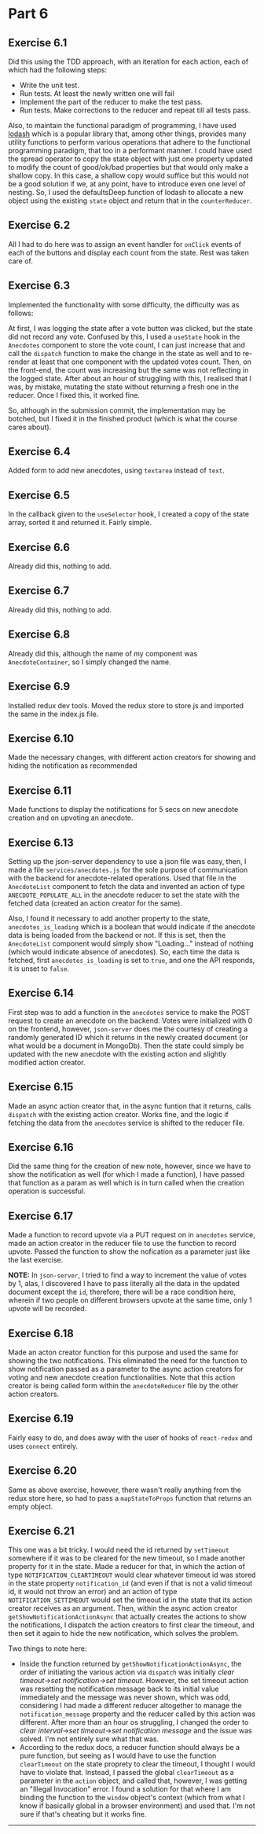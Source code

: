 # Part 6


## Exercise 6.1

Did this using the TDD approach, with an iteration for each action, each of which had the following steps:

 - Write the unit test.
 - Run tests. At least the newly written one will fail
 - Implement the part of the reducer to make the test pass.
 - Run tests. Make corrections to the reducer and repeat till all tests pass.

Also, to maintain the functional paradigm of programming, I have used [lodash](https://lodash.com/) which is a popular library that, among other things, provides many utility functions to perform various operations that adhere to the functional programming paradigm, that too in a performant manner. I could have used the spread operator to copy the state object with just one property updated to modify the count of good/ok/bad properties but that would only make a shallow copy. In this case, a shallow copy would suffice but this would not be a good solution if we, at any point, have to introduce even one level of nesting. So, I used the defaultsDeep function of lodash to allocate a new object using the existing `state` object and return that in the `counterReducer`.


## Exercise 6.2

All I had to do here was to assign an event handler for `onClick` events of each of the buttons and display each count from the state. Rest was taken care of.


## Exercise 6.3

Implemented the functionality with some difficulty, the difficulty was as follows:

At first, I was logging the state after a vote button was clicked, but the state did not record any vote. Confused by this, I used a `useState` hook in the `Anecdotes` component to store the vote count, I can just increase that and call the `dispatch` function to make the change in the state as well and to re-render at least that one component with the updated votes count. Then, on the front-end, the count was increasing but the same was not reflecting in the logged state. After about an hour of struggling with this, I realised that I was, by mistake, mutating the state without returning a fresh one in the reducer. Once I fixed this, it worked fine.

So, although in the submission commit, the implementation may be botched, but I fixed it in the finished product (which is what the course cares about).


## Exercise 6.4

Added form to add new anecdotes, using `textarea` instead of `text`.


## Exercise 6.5

In the callback given to the `useSelector` hook, I created a copy of the state array, sorted it and returned it. Fairly simple.


## Exercise 6.6

Already did this, nothing to add.

## Exercise 6.7

Already did this, nothing to add.

## Exercise 6.8

Already did this, although the name of my component was `AnecdoteContainer`, so I simply changed the name.

## Exercise 6.9

Installed redux dev tools. Moved the redux store to store.js and imported the same in the index.js file.

## Exercise 6.10

Made the necessary changes, with different action creators for showing and hiding the notification as recommended

## Exercise 6.11

Made functions to display the notifications for 5 secs on new anecdote creation and on upvoting an anecdote.

## Exercise 6.13

Setting up the json-server dependency to use a json file was easy, then, I made a file `services/anecdotes.js` for the sole purpose of communication with the backend for anecdote-related operations. Used that file in the `AnecdoteList` component to fetch the data and invented an action of type `ANECDOTE_POPULATE_ALL` in the anecdote reducer to set the state with the fetched data (created an action creator for the same).

Also, I found it necessary to add another property to the state, `anecdotes_is_loading` which is a boolean that would indicate if the anecdote data is being loaded from the backend or not. If this is set, then the `AnecdoteList` component would simply show "Loading..." instead of nothing (which would indicate absence of anecdotes). So, each time the data is fetched, first `anecdotes_is_loading` is set to `true`, and one the API responds, it is unset to `false`.

## Exercise 6.14

First step was to add a function in the `anecdotes` service to make the POST request to create an anecdote on the backend. Votes were initialized with 0 on the frontend, however, `json-server` does me the courtesy of creating a randomly generated ID which it returns in the newly created document (or what would be a document in MongoDb). Then the state could simply be updated with the new anecdote with the existing action and slightly modified action creator.

## Exercise 6.15

Made an async action creator that, in the async funtion that it returns, calls `dispatch` with the existing action creator. Works fine, and the logic if fetching the data from the `anecdotes` service is shifted to the reducer file.

## Exercise 6.16

Did the same thing for the creation of new note, however, since we have to show the notification as well (for which I made a function), I have passed that function as a param as well which is in turn called when the creation operation is successful.

## Exercise 6.17

Made a function to record upvote via a PUT request on in `anecdotes` service, made an action creator in the reducer file to use the function to record upvote. Passed the function to show the nofication as a parameter just like the last exercise.

**NOTE:** In `json-server`, I tried to find a way to increment the value of votes by 1, alas, I discovered I have to pass literally all the data in the updated document except the `id`, therefore, there will be a race condition here, wherein if two people on different browsers upvote at the same time, only 1 upvote will be recorded. 

## Exercise 6.18

Made an acton creator function for this purpose and used the same for showing the two notifications. This eliminated the need for the function to show notification passed as a parameter to the async action creators for voting and new anecdote creation functionalities. Note that this action creator is being called form within the `anecdoteReducer` file by the other action creators.

## Exercise 6.19

Fairly easy to do, and does away with the user of hooks of `react-redux` and uses `connect` entirely.

## Exercise 6.20

Same as above exercise, however, there wasn't really anything from the redux store here, so had to pass a `mapStateToProps` function that returns an empty object.

## Exercise 6.21

This one was a bit tricky. I would need the id returned by `setTimeout` somewhere if it was to be cleared for the new timeout, so I made another property for it in the state. Made a reducer for that, in which the action of type `NOTIFICATION_CLEARTIMEOUT` would clear whatever timeout id was stored in the state property `notification_id` (and even if that is not a valid timeout id, it would not throw an error) and an action of type `NOTIFICATION_SETTIMEOUT` would set the timeout id in the state that its action creator receives as an argument. Then, within the async action creator `getShowNotificationActionAsync` that actually creates the actions to show the notifications, I dispatch the action creators to first clear the timeout, and then set it again to hide the new notification, which solves the problem.

Two things to note here:

 - Inside the function returned by `getShowNotificationActionAsync`, the order of initiating the various action via `dispatch` was initially *clear timeout*->*set notification*->*set timeout*. However, the set timeout action was resetting the notification message back to its initial value immediately and the message was never shown, which was odd, considering I had made a different reducer altogether to manage the `notification_message` property and the reducer called by this action was different. After more than an hour os struggling, I changed the order to *clear interval*->*set timeout*->*set notification message* and the issue was solved. I'm not entirely sure what that was.
 - According to the redux docs, a reducer function should always be a pure function, but seeing as I would have to use the function `clearTimeout` on the state proprety to clear the timeout, I thought I would have to violate that. Instead, I passed the global `clearTimeout` as a parameter in the `action` object, and called that, however, I was getting an "Illegal Invocation" error. I found a solution for that where I am binding the function to the `window` object's context (which from what I know if basically global in a browser environment) and used that. I'm not sure if that's cheating but it works fine.
 
   
---